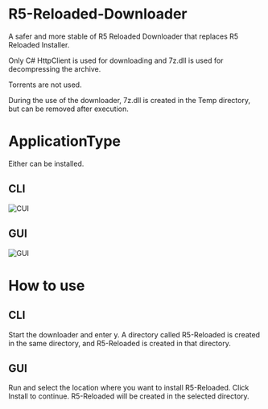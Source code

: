 # R5-Reloaded-Downloader

A safer and more stable of R5 Reloaded Downloader that replaces R5 Reloaded Installer.

Only C# HttpClient is used for downloading and 7z.dll is used for decompressing the archive.

Torrents are not used.

During the use of the downloader, 7z.dll is created in the Temp directory, but can be removed after execution.

# ApplicationType

Either can be installed.

## CLI

![CUI](https://user-images.githubusercontent.com/76650151/158708512-8f582fcc-0e77-457a-b919-4e520c76b3ee.png)

## GUI

![GUI](https://user-images.githubusercontent.com/76650151/158708524-94ebd218-fd18-44e2-aac9-d7275b1eda52.png)

# How to use

## CLI

Start the downloader and enter y.
A directory called R5-Reloaded is created in the same directory, and R5-Reloaded is created in that directory.

## GUI

Run and select the location where you want to install R5-Reloaded.
Click Install to continue.
R5-Reloaded will be created in the selected directory.
